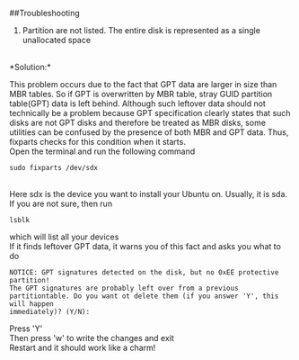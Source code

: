##Troubleshooting

1. Partition are not listed. The entire disk is represented as a single unallocated space
<br>
*Solution:*
<br>

This problem occurs due to the fact that GPT data are larger in size than MBR tables. So if GPT is overwritten by MBR table, stray GUID partition table(GPT) data is left behind. Although such leftover data should not technically be a problem because GPT specification clearly states that such disks are not GPT disks and therefore be treated as MBR disks, some utilities can be confused by the presence of both MBR and GPT data. Thus, fixparts checks for this condition when it starts.
<br>
Open the terminal and run the following command<br>

    sudo fixparts /dev/sdx
<br>
Here sdx is the device you want to install your Ubuntu on. Usually, it is sda. If you are not sure, then run 

    lsblk
which will list all your devices<br>
If it finds leftover GPT data, it warns you of this fact and asks you what to do<br>

    NOTICE: GPT signatures detected on the disk, but no 0xEE protective partition!
    The GPT signatures are probably left over from a previous partitiontable. Do you want ot delete them (if you answer 'Y', this will happen
    immediately)? (Y/N):

Press 'Y'<br>
Then press 'w' to write the changes and exit<br>
Restart and it should work like a charm!

    

